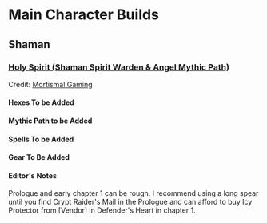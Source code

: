# Main Character Builds

## Shaman

### [Holy Spirit (Shaman Spirit Warden & Angel Mythic Path)](https://docs.google.com/spreadsheets/d/e/2PACX-1vRqHjD_GX5OjwXrfTjrXH2YUyCWpmJFR-gjyFN6NPoaRor3nViFwgVYScezM-sxMZbdIKgG3wIUK3NM/pubhtml?gid=0&single=true)

Credit: [Mortismal Gaming](https://www.youtube.com/@MortismalGaming)

#### Hexes To be Added

#### Mythic Path to be Added

#### Spells To be Added

#### Gear To Be Added

#### Editor's Notes

Prologue and early chapter 1 can be rough. I recommend using a long spear until you find Crypt Raider's Mail in the Prologue and can afford to buy Icy Protector from \[Vendor\] in Defender's Heart in chapter 1.
